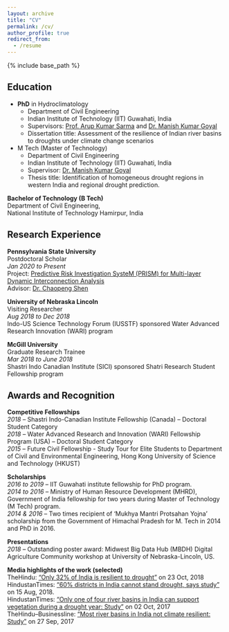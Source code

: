 ```yaml
---
layout: archive
title: "CV"
permalink: /cv/
author_profile: true
redirect_from:
  - /resume
---
```


{% include base_path %}


## Education
* **PhD** in Hydroclimatology
	* Department of Civil Engineering <br/> 
	* Indian Institute of Technology (IIT) Guwahati, India <br/>
	* Supervisors: [Prof. Arup Kumar Sarma](http://www.iitg.ac.in/aks/homepage/index.html) and [Dr. Manish Kumar Goyal](https://sites.google.com/view/mkg1/home) <br/>
	* Dissertation title: Assessment of the resilience of Indian river basins to droughts under climate change scenarios
* M Tech (Master of Technology)
	* Department of Civil Engineering <br/>
	* Indian Institute of Technology (IIT) Guwahati, India <br/>
	* Supervisor: [Dr. Manish Kumar Goyal](https://sites.google.com/view/mkg1/home) <br/>
	* Thesis title: Identification of homogeneous drought regions in western India and regional drought prediction.

**Bachelor of Technology (B Tech)** <br/>
Department of Civil Engineering, <br/>
National Institute of Technology Hamirpur, India 


## Research Experience 
**Pennsylvania State University** <br/>
Postdoctoral Scholar <br/>
*Jan 2020 to Present* <br/>
Project: [Predictive Risk Investigation SysteM (PRISM) for Multi-layer Dynamic Interconnection Analysis](https://sites.google.com/view/prism-prj) <br/>
Advisor: [Dr. Chaopeng Shen](http://water.engr.psu.edu/shen/)

**University of Nebraska Lincoln** <br/>
Visiting Researcher <br/>
*Aug 2018 to Dec 2018* <br/>
Indo-US Science Technology Forum (IUSSTF) sponsored Water Advanced Research Innovation (WARI) program 

**McGill University** <br/>
Graduate Research Trainee <br/>
*Mar 2018 to June 2018* <br/>
Shastri Indo Canadian Institute (SICI) sponsored Shatri Research Student Fellowship program <br/>

## Awards and Recognition
**Competitive Fellowships** <br/>
*2018* – Shastri Indo-Canadian Institute Fellowship (Canada) – Doctoral Student Category <br/>
*2018* – Water Advanced Research and Innovation (WARI) Fellowship Program (USA) – Doctoral Student Category <br/>
*2015* – Future Civil Fellowship - Study Tour for Elite Students to Department of Civil and Environmental Engineering, Hong Kong University of Science and Technology (HKUST)

**Scholarships** <br/>
*2016 to 2019* – IIT Guwahati institute fellowship for PhD program. <br/>
*2014 to 2016* – Ministry of Human Resource Development (MHRD), Government of India fellowship for two years during Master of Technology (M Tech) program. <br/>
*2014 & 2016* – Two  times recipient of ‘Mukhya Mantri Protsahan Yojna’ scholarship from the Government of Himachal Pradesh for M. Tech in 2014 and PhD in 2016. <br/>

**Presentations** <br/>
*2018* – Outstanding poster award: Midwest  Big Data Hub (MBDH) Digital Agriculture Community workshop at University of Nebraska-Lincoln, US. 

**Media highlights of the work (selected)** <br/>
TheHindu: [“Only 32% of India is resilient to drought”](https://www.thehindu.com/sci-tech/science/only-32-of-india-is-resilient-to-drought/article25295441.ece?fbclid=IwAR0G6Qo5ggiifzmgFjOAI6mBzAep_1bp6sZZj6vDaZwA8tOi7faU2R55WAE) on 23 Oct, 2018 <br/>
HindustanTimes: [“60% districts in India cannot stand drought, says study”](https://www.hindustantimes.com/india-news/60-districts-in-india-cannot-stand-drought-says-study/story-UhNPCjLQQPaVcLSQpRiTiL.html) on 15 Aug, 2018. <br/>
HindustanTimes: [“Only one of four river basins in India can support vegetation during a drought year: Study”](https://www.hindustantimes.com/mumbai-news/only-one-of-four-river-basins-in-india-can-support-vegetation-during-a-drought-year-study/story-otUxdqAc0XNqozTVCZ9FEI.html) on 02 Oct, 2017 <br/>
TheHindu–Businessline: [“Most river basins in India not climate resilient: Study”](https://www.thehindubusinessline.com/news/science/most-river-basins-in-india-not-climate-resilient-study/article9876166.ece) on 27 Sep, 2017
